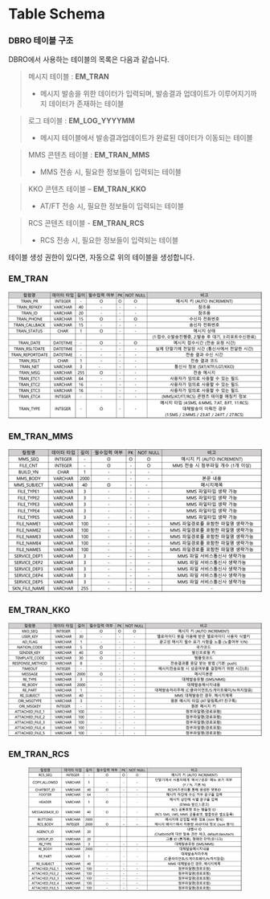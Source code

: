 # Table Schema

### DBRO 테이블 구조

DBRO에서 사용하는 테이블의 목록은 다음과 같습니다.

> 메시지 테이블 : **EM\_TRAN**
>
> * 메시지 발송을 위한 데이터가 입력되며, 발송결과 업데이트가 이루어지기까지 데이터가 존재하는 테이블

> 로그 테이블 : **EM\_LOG\_YYYYMM**
>
> * 메시지 테이블에서 발송결과업데이트가 완료된 데이터가 이동되는 테이블

> MMS 콘텐츠 테이블 : **EM\_TRAN\_MMS**
>
> * MMS 전송 시, 필요한 정보들이 입력되는 테이블

> KKO 콘텐츠 테이블 – **EM\_TRAN\_KKO**
>
> * AT/FT 전송 시, 필요한 정보들이 입력되는 테이블

> RCS 콘텐츠 테이블 - **EM\_TRAN**_**\_**_**RCS**
>
> * RCS 전송 시, 필요한 정보들이 입력되는 테이블

테이블 생성 권한이 있다면, 자동으로 위의 테이블을 생성합니다.

### EM\_TRAN

![](<../.gitbook/assets/image (14).png>)

### EM\_TRAN\_MMS

![](<../.gitbook/assets/image (17) (1).png>)

### EM\_TRAN\_KKO

![](<../.gitbook/assets/image (3) (1).png>)

### EM\_TRAN\_RCS

<figure><img src="../.gitbook/assets/image.png" alt=""><figcaption></figcaption></figure>
